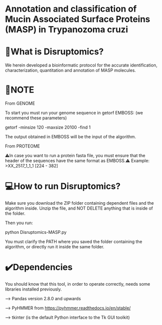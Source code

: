 
# Annotation and classification of Mucin Associated Surface Proteins (MASP) in Trypanozoma cruzi 

# 📍What is Disruptomics? 

We herein developed a bioinformatic protocol for the accurate identification, characterization, quantitation and annotation of MASP molecules.

# 📝NOTE
From GENOME

To start you must run your genome sequence in getorf EMBOSS: (we recommend these parameters)

getorf -minsize 120 -maxsize 20100 -find 1

The output obtained in EMBOSS will be the input of the algorithm. 

From PROTEOME

 ⚠️In case you want to run a protein fasta file,  you must ensure that the header of the sequences have the same format as EMBOSS.⚠️
Example: >XX_2517_1_1_1 [224 - 382]

# 💻How to run Disruptomics?
Make sure you download the ZIP folder containing dependent files and the algorithm inside. Unzip the file, and NOT DELETE anything that is inside of the folder.

Then you run:

python Disruptomics-MASP.py 

You must clarify the PATH where you saved the folder containing the algorithm, or directly run it inside the same folder. 

# ✔️Dependencies 
You should know that this tool, in order to operate correctly, needs some libraries installed previously.

--> Pandas version 2.8.0 and upwards

--> PyHMMER from  https://pyhmmer.readthedocs.io/en/stable/

--> tkinter (is the default Python interface to the Tk GUI toolkit)
